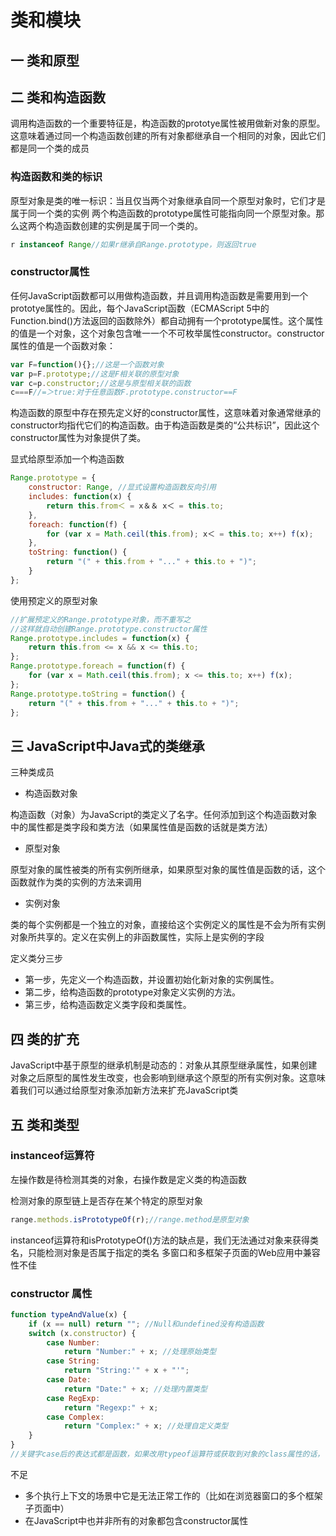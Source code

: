 # 类和模块

## 一 类和原型

## 二 类和构造函数

调用构造函数的一个重要特征是，构造函数的prototye属性被用做新对象的原型。这意味着通过同一个构造函数创建的所有对象都继承自一个相同的对象，因此它们都是同一个类的成员

### 构造函数和类的标识

原型对象是类的唯一标识：当且仅当两个对象继承自同一个原型对象时，它们才是属于同一个类的实例
两个构造函数的prototype属性可能指向同一个原型对象。那么这两个构造函数创建的实例是属于同一个类的。

```js
r instanceof Range//如果r继承自Range.prototype，则返回true
```

### constructor属性

任何JavaScript函数都可以用做构造函数，并且调用构造函数是需要用到一个prototye属性的。因此，每个JavaScript函数（ECMAScript 5中的Function.bind()方法返回的函数除外）都自动拥有一个prototype属性。这个属性的值是一个对象，这个对象包含唯一一个不可枚举属性constructor。constructor属性的值是一个函数对象：

``` javascript
var F=function(){};//这是一个函数对象
var p=F.prototype;//这是F相关联的原型对象
var c=p.constructor;//这是与原型相关联的函数
c===F//=＞true:对于任意函数F.prototype.constructor==F
```

构造函数的原型中存在预先定义好的constructor属性，这意味着对象通常继承的constructor均指代它们的构造函数。由于构造函数是类的“公共标识”，因此这个constructor属性为对象提供了类。

显式给原型添加一个构造函数

``` javascript
Range.prototype = {
    constructor: Range, //显式设置构造函数反向引用
    includes: function(x) {
        return this.from＜ = x＆＆ x＜ = this.to;
    },
    foreach: function(f) {
        for (var x = Math.ceil(this.from); x＜ = this.to; x++) f(x);
    },
    toString: function() {
        return "(" + this.from + "..." + this.to + ")";
    }
};
```

使用预定义的原型对象

``` javascript
//扩展预定义的Range.prototype对象，而不重写之
//这样就自动创建Range.prototype.constructor属性
Range.prototype.includes = function(x) {
    return this.from <= x && x <= this.to;
};
Range.prototype.foreach = function(f) {
    for (var x = Math.ceil(this.from); x <= this.to; x++) f(x);
};
Range.prototype.toString = function() {
    return "(" + this.from + "..." + this.to + ")";
};
```

## 三 JavaScript中Java式的类继承

三种类成员

- 构造函数对象

构造函数（对象）为JavaScript的类定义了名字。任何添加到这个构造函数对象中的属性都是类字段和类方法（如果属性值是函数的话就是类方法）

- 原型对象

原型对象的属性被类的所有实例所继承，如果原型对象的属性值是函数的话，这个函数就作为类的实例的方法来调用

- 实例对象

类的每个实例都是一个独立的对象，直接给这个实例定义的属性是不会为所有实例对象所共享的。定义在实例上的非函数属性，实际上是实例的字段

定义类分三步

- 第一步，先定义一个构造函数，并设置初始化新对象的实例属性。
- 第二步，给构造函数的prototype对象定义实例的方法。
- 第三步，给构造函数定义类字段和类属性。

## 四 类的扩充

JavaScript中基于原型的继承机制是动态的：对象从其原型继承属性，如果创建对象之后原型的属性发生改变，也会影响到继承这个原型的所有实例对象。这意味着我们可以通过给原型对象添加新方法来扩充JavaScript类

## 五 类和类型

### instanceof运算符

左操作数是待检测其类的对象，右操作数是定义类的构造函数

检测对象的原型链上是否存在某个特定的原型对象

``` javascript
range.methods.isPrototypeOf(r);//range.method是原型对象
```

instanceof运算符和isPrototypeOf()方法的缺点是，我们无法通过对象来获得类名，只能检测对象是否属于指定的类名
多窗口和多框架子页面的Web应用中兼容性不佳

### constructor 属性

``` javascript
function typeAndValue(x) {
    if (x == null) return ""; //Null和undefined没有构造函数
    switch (x.constructor) {
        case Number:
            return "Number:" + x; //处理原始类型
        case String:
            return "String:'" + x + "'";
        case Date:
            return "Date:" + x; //处理内置类型
        case RegExp:
            return "Regexp:" + x;
        case Complex:
            return "Complex:" + x; //处理自定义类型
    }
}
//关键字case后的表达式都是函数，如果改用typeof运算符或获取到对象的class属性的话，它们应当改为字符串。
```

不足

- 多个执行上下文的场景中它是无法正常工作的（比如在浏览器窗口的多个框架子页面中）
- 在JavaScript中也并非所有的对象都包含constructor属性
